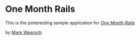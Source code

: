 # One Month Rails

This is the pinteresting sample application for
[*One Month Rails*](http://onemonthrails.com)

by [Mark Wearsch](www.wearsch.com)